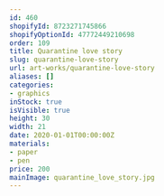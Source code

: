 ```yaml
---
id: 460
shopifyId: 8723271745866
shopifyOptionId: 47772449210698
order: 109
title: Quarantine love story
slug: quarantine-love-story
url: art-works/quarantine-love-story
aliases: []
categories:
- graphics
inStock: true
isVisible: true
height: 30
width: 21
date: 2020-01-01T00:00:00Z
materials:
- paper
- pen
price: 200
mainImage: quarantine_love_story.jpg
---
```

